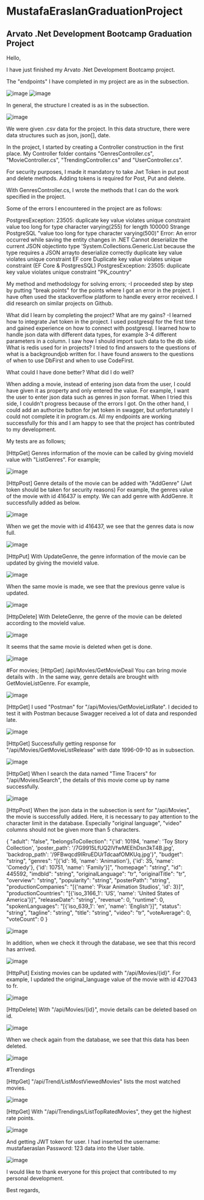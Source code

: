 # MustafaEraslanGraduationProject
## Arvato .Net Development Bootcamp Graduation Project

Hello,

I have just finished my Arvato .Net Development Bootcamp project.

The "endpoints" I have completed in my project are as in the subsection.

![image](https://user-images.githubusercontent.com/44713722/179116148-d20a74fe-b2de-4631-892f-6075f43d45e1.png)
![image](https://user-images.githubusercontent.com/44713722/179116167-706cac32-15d7-4626-809a-328607ef4169.png)

In general, the structure I created is as in the subsection.

![image](https://user-images.githubusercontent.com/44713722/179118544-1947cdfb-4e5d-4220-b489-78f64b9a08e7.png)

We were given .csv data for the project. In this data structure, there were data structures such as json, json[], date.

In the project, I started by creating a Controller construction in the first place. My Controller folder contains "GenresController.cs", "MovieController.cs", "TrendingController.cs" and "UserController.cs".

For security purposes, I made it mandatory to take Jwt Token in put post and delete methods. Adding tokens is required for Post, Put and delete.

With GenresController.cs, I wrote the methods that I can do the work specified in the project.

Some of the errors I encountered in the project are as follows:

PostgresException: 23505: duplicate key value violates unique constraint
value too long for type character varying(255) for length 100000
Strange PostgreSQL "value too long for type character varying(500)"
Error: An error occurred while saving the entity changes in .NET
Cannot deserialize the current JSON objectinto type 'System.Collections.Generic.List because the type requires a JSON arrayto deserialize correctly
duplicate key value violates unique constraint EF core
Duplicate key value violates unique constraint (EF Core & PostgresSQL)
PostgresException: 23505: duplicate key value violates unique constraint "PK_country"

My method and methodology for solving errors;
-I proceeded step by step by putting "break points" for the points where I got an error in the project. I have often used the stackoverflow platform to handle every error received. I did research on similar projects on Github.

What did I learn by completing the project? What are my gains?
-I learned how to integrate Jwt token in the project. I used postgresql for the first time and gained experience on how to connect with postgresql. I learned how to handle json data with different data types, for example 3-4 different parameters in a column. I saw how I should import such data to the db side. What is redis used for in projects? I tried to find answers to the questions of what is a backgroundjob written for. I have found answers to the questions of when to use DbFirst and when to use CodeFirst.

What could I have done better? What did I do well?

When adding a movie, instead of entering json data from the user, I could have given it as property and only entered the value. For example, I want the user to enter json data such as genres in json format. When I tried this side, I couldn't progress because of the errors I got. On the other hand, I could add an authorize button for jwt token in swagger, but unfortunately I could not complete it in program.cs.
All my endpoints are working successfully for this and I am happy to see that the project has contributed to my development.

My tests are as follows;

[HttpGet] Genres information of the movie can be called by giving movieId value with "ListGenres".
For example;

![image](https://user-images.githubusercontent.com/44713722/179119297-2ea7287c-ef3a-43db-bdf2-09cf2794f92d.png)

[HttpPost] Genre details of the movie can be added with "AddGenre" (Jwt token should be taken for security reasons)
For example, the genres value of the movie with id 416437 is empty. We can add genre with AddGenre. It successfully added as below.

![image](https://user-images.githubusercontent.com/44713722/179119652-69440600-7ea9-4599-95ee-e9e64df310d0.png)

When we get the movie with id 416437, we see that the genres data is now full.

![image](https://user-images.githubusercontent.com/44713722/179120359-a3a8edd8-f330-42f9-aad3-578a295a12e3.png)

[HttpPut] With UpdateGenre, the genre information of the movie can be updated by giving the movieId value.

![image](https://user-images.githubusercontent.com/44713722/179120573-dc749913-6f3b-41ce-ae9c-ea5da9e5b712.png)

When the same movie is made, we see that the previous genre value is updated.

![image](https://user-images.githubusercontent.com/44713722/179120623-bb7d8f15-ecfa-4d28-ba6e-c42b45932f46.png)

[HttpDelete] With DeleteGenre, the genre of the movie can be deleted according to the movieId value.

![image](https://user-images.githubusercontent.com/44713722/179120847-9d233df4-adc0-44b5-a633-046e45a11468.png)

It seems that the same movie is deleted when get is done.

![image](https://user-images.githubusercontent.com/44713722/179120903-60cbc0ca-74f0-416c-99b8-362a4a6041dd.png)

#For movies;
[HttpGet] /api/Movies/GetMovieDeail You can bring movie details with . In the same way, genre details are brought with GetMovieListGenre.
For example,

![image](https://user-images.githubusercontent.com/44713722/179121072-f64f0165-19dc-4928-9b10-00032f62e3b4.png)

[HttpGet] I used "Postman" for "/api/Movies/GetMovieListRate". I decided to test it with Postman because Swagger received a lot of data and responded late.

![image](https://user-images.githubusercontent.com/44713722/179121450-6aae241c-1226-4e2c-b6d2-ae5ff1306674.png)

[HttpGet] Successfully getting response for "/api/Movies/GetMovieListRelease" with date 1996-09-10 as in subsection.

![image](https://user-images.githubusercontent.com/44713722/179121772-3ca06793-2042-4d14-95f8-1506f58d1291.png)

[HttpGet] When I search the data named "Time Tracers" for "/api/Movies/Search", the details of this movie come up by name successfully.

![image](https://user-images.githubusercontent.com/44713722/179121927-f7a1272f-3fde-483c-89aa-7b5e7ef3db49.png)

[HttpPost] When the json data in the subsection is sent for "/api/Movies", the movie is successfully added. Here, it is necessary to pay attention to the character limit in the database. Especially "original language", "video" columns should not be given more than 5 characters.

{
  "adult": "false",
  "belongsToCollection": "{'id': 10194, 'name': 'Toy Story Collection', 'poster_path': '/7G9915LfUQ2lVfwMEEhDsn3kT4B.jpg', 'backdrop_path': '/9FBwqcd9IRruEDUrTdcaafOMKUq.jpg'}",
  "budget": "string",
  "genres": "[{'id': 16, 'name': 'Animation'}, {'id': 35, 'name': 'Comedy'}, {'id': 10751, 'name': 'Family'}]",
  "homepage": "string",
  "id": 445592,
  "imdbId": "string",
  "originalLanguage": "tr",
  "originalTitle": "tr",
  "overview": "string",
  "popularity": "string",
  "posterPath": "string",
  "productionCompanies": "[{'name': 'Pixar Animation Studios', 'id': 3}]",
  "productionCountries": "[{'iso_3166_1': 'US', 'name': 'United States of America'}]",
  "releaseDate": "string",
  "revenue": 0,
  "runtime": 0,
  "spokenLanguages": "[{'iso_639_1': 'en', 'name': 'English'}]",
  "status": "string",
  "tagline": "string",
  "title": "string",
  "video": "tr",
  "voteAverage": 0,
  "voteCount": 0
}

![image](https://user-images.githubusercontent.com/44713722/179122683-a2c37edc-483b-4d2d-abc5-b033e492ad59.png)

In addition, when we check it through the database, we see that this record has arrived.

![image](https://user-images.githubusercontent.com/44713722/179122767-1799480f-474b-4328-b278-9611e03aa021.png)

[HttpPut] Existing movies can be updated with "/api/Movies/{id}". For example, I updated the original_language value of the movie with id 427043 to fr.

![image](https://user-images.githubusercontent.com/44713722/179123218-fd0606d1-e6e5-4fbe-b4b8-32a5c4c22e07.png)

[HttpDelete] With "/api/Movies/{id}", movie details can be deleted based on id.

![image](https://user-images.githubusercontent.com/44713722/179123379-696c1dec-ef92-476a-920e-b1c92db79bb3.png)

When we check again from the database, we see that this data has been deleted.

![image](https://user-images.githubusercontent.com/44713722/179123464-2e0f791c-baa2-43dc-87d0-3618bdd7da81.png)

#Trendings

[HttpGet] "/api/Trend/ListMostViewedMovies" lists the most watched movies.

![image](https://user-images.githubusercontent.com/44713722/179123839-765c6bb7-6198-4507-b1c9-a6359acc77ea.png)

[HttpGet] With "/api/Trendings/ListTopRatedMovies", they get the highest rate points.

![image](https://user-images.githubusercontent.com/44713722/179124045-922ffc60-f1be-44b5-ba6f-bd696c552a85.png)

And getting JWT token for user. I had inserted the username: mustafaeraslan Password: 123 data into the User table.

![image](https://user-images.githubusercontent.com/44713722/179124154-9d93c235-bb7d-45f0-957f-d643a3fc65a1.png)


I would like to thank everyone for this project that contributed to my personal development.

Best regards,
